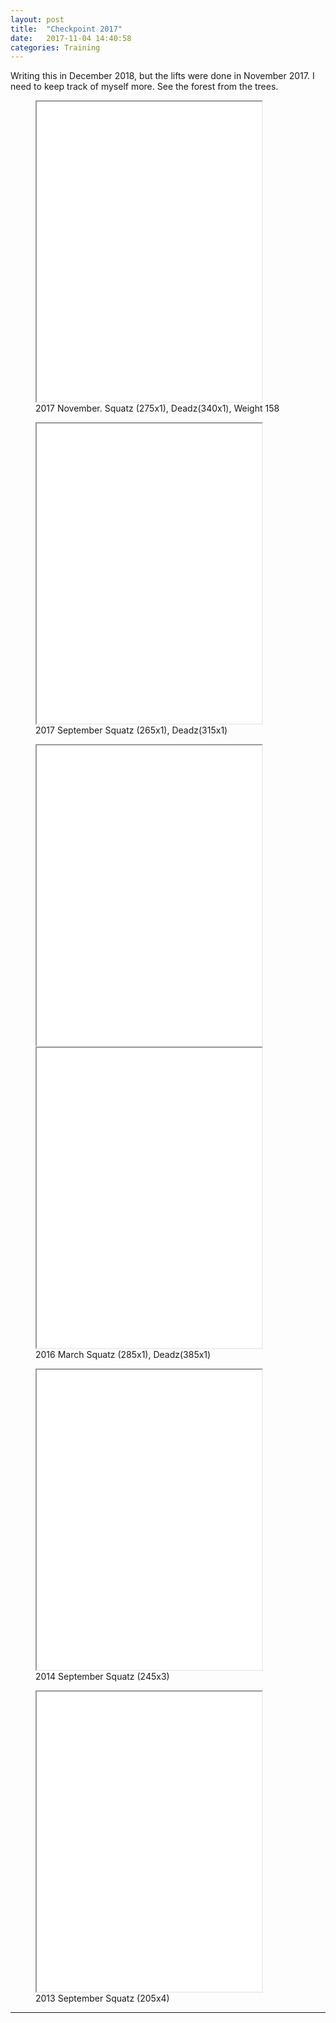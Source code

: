 ```yaml
---
layout: post
title:  "Checkpoint 2017"
date:   2017-11-04 14:40:58
categories: Training
---
```



Writing this in December 2018, but the lifts were done in November 2017. 
I need to keep track of myself more. See the forest from the trees. 


<figure><iframe width="360" height="480"  allowfullscreen="" class="youtube-player" src="//www.youtube.com/embed/fqfhNF42D-o?wmode=transparent&amp;amp;autoplay=0&amp;amp;rel=0&amp;amp;showinfo=0&amp;amp;autohide=1&amp;amp;color=white&amp;amp;" type="text/html"></iframe>
  <figcaption>2017 November. Squatz (275x1), Deadz(340x1), Weight 158</figcaption>
</figure>

<figure><iframe width="360" height="480"  allowfullscreen="" class="youtube-player" src="//www.youtube.com/embed/7sdd56S2svM?wmode=transparent&amp;amp;autoplay=0&amp;amp;rel=0&amp;amp;showinfo=0&amp;amp;autohide=1&amp;amp;color=white&amp;amp;" type="text/html"></iframe>
  <figcaption>2017 September Squatz (265x1), Deadz(315x1)</figcaption>
</figure>


<figure>
  <iframe  width="360" height="480" allowfullscreen="" class="youtube-player" src="//www.youtube.com/embed/pTsDTAiyqus?wmode=transparent&amp;amp;autoplay=0&amp;amp;rel=0&amp;amp;showinfo=0&amp;amp;autohide=1&amp;amp;color=white&amp;amp;" type="text/html"></iframe>
  <iframe width="360" height="480" allowfullscreen="" class="youtube-player" src="//www.youtube.com/embed/rRktZFIuSZs?wmode=transparent&amp;amp;autoplay=0&amp;amp;rel=0&amp;amp;showinfo=0&amp;amp;autohide=1&amp;amp;color=white&amp;amp;" type="text/html"></iframe>
  <figcaption>2016 March Squatz (285x1), Deadz(385x1)</figcaption>
</figure>

<figure><iframe width="360" height="480"  allowfullscreen="" class="youtube-player" src="//www.youtube.com/embed/jzT3osdYQ_A?wmode=transparent&amp;amp;autoplay=0&amp;amp;rel=0&amp;amp;showinfo=0&amp;amp;autohide=1&amp;amp;color=white&amp;amp;" type="text/html"></iframe>
  <figcaption>2014 September Squatz (245x3)</figcaption>
</figure>


<figure><iframe width="360" height="480"  allowfullscreen="" class="youtube-player" src="//www.youtube.com/embed/8e_qFHtg2os?wmode=transparent&amp;amp;autoplay=0&amp;amp;rel=0&amp;amp;showinfo=0&amp;amp;autohide=1&amp;amp;color=white&amp;amp;" type="text/html"></iframe>
  <figcaption>2013 September Squatz (205x4)</figcaption>
</figure>









---
